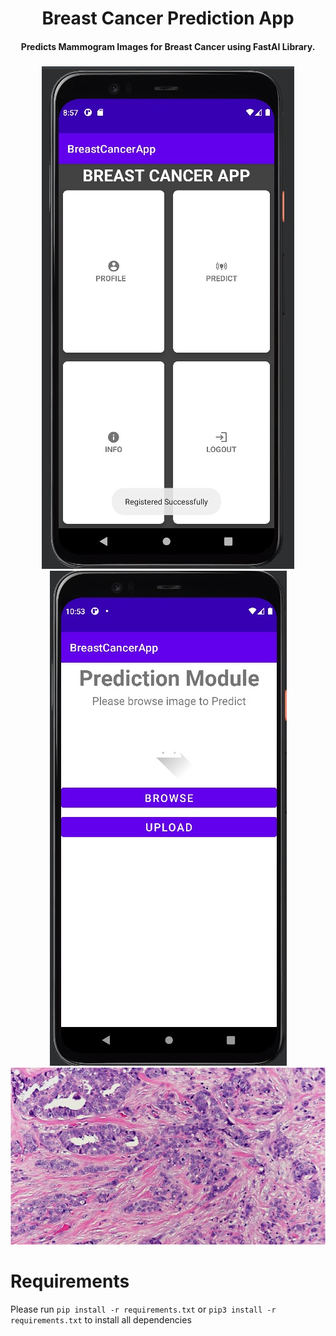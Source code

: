 <div align="center">
  <h1>Breast Cancer Prediction App</h1>
  <h4> Predicts Mammogram Images for Breast Cancer using FastAI Library.</h4>
  <h3></h3>
  <img src="https://github.com/tanaypandya1818/Breast-Cancer-Prediction-APP/blob/main/ss%20Imgs/WhatsApp%20Image%202022-04-01%20at%2016.06.49.jpeg?raw=true"/>
  <img src="https://github.com/tanaypandya1818/Breast-Cancer-Prediction-APP/blob/main/ss%20Imgs/WhatsApp%20Image%202022-04-01%20at%2016.06.33.jpeg?raw=true"/>
  <img src="https://github.com/tanaypandya1818/Breast-Cancer-Prediction-APP/blob/main/IDC.jpg?raw=true"/>
</div>

# Requirements
Please run `pip install -r requirements.txt` or `pip3 install -r requirements.txt` to install all dependencies


